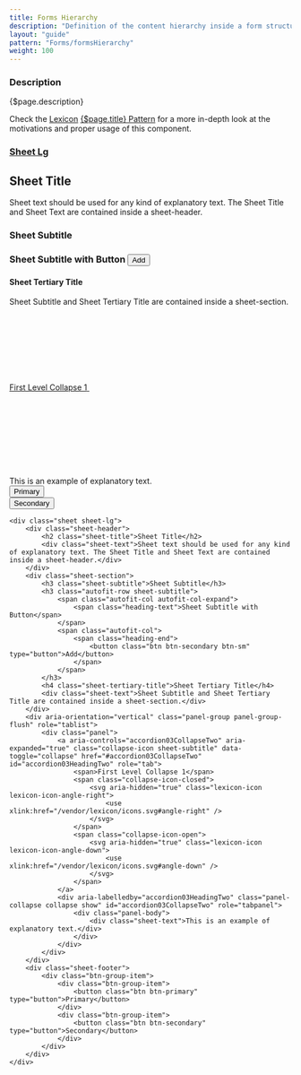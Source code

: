 ```yaml
---
title: Forms Hierarchy
description: "Definition of the content hierarchy inside a form structure and the components used to identify the different content blocks. This page contemplates the visual definition of the hierarchy, the measurements and the definition of the components that establish that hierarchy"
layout: "guide"
pattern: "Forms/formsHierarchy"
weight: 100
---
```


### Description

{$page.description}

<div class="alert alert-info">Check the <a href="https://lexicondesign.io">Lexicon</a> <a href="https://lexicondesign.io/docs/patterns/{$page.pattern}.html">{$page.title} Pattern</a> for a more in-depth look at the motivations and proper usage of this component.</div>

<article id="sheet-lg">
<h3 class="component-title">
	<a href="#sheet-lg">Sheet Lg</a>
</h3>

<div class="sheet sheet-lg">
	<div class="sheet-header">
		<h2 class="sheet-title">Sheet Title</h2>
		<div class="sheet-text">Sheet text should be used for any kind of explanatory text. The Sheet Title and Sheet Text are contained inside a sheet-header.</div>
	</div>
	<div class="sheet-section">
		<h3 class="sheet-subtitle">Sheet Subtitle</h3>
		<h3 class="autofit-row sheet-subtitle">
			<span class="autofit-col autofit-col-expand">
				<span class="heading-text">Sheet Subtitle with Button</span>
			</span>
			<span class="autofit-col">
				<span class="heading-end">
					<button class="btn btn-secondary btn-sm" type="button">Add</button>
				</span>
			</span>
		</h3>
		<h4 class="sheet-tertiary-title">Sheet Tertiary Title</h4>
		<div class="sheet-text">Sheet Subtitle and Sheet Tertiary Title are contained inside a sheet-section.</div>
	</div>
	<div aria-orientation="vertical" class="panel-group panel-group-flush" role="tablist">
		<div class="panel">
			<a aria-controls="accordion03CollapseTwo" aria-expanded="true" class="collapse-icon sheet-subtitle" data-toggle="collapse" href="#accordion03CollapseTwo" id="accordion03HeadingTwo" role="tab">
				<span>First Level Collapse 1</span>
				<span class="collapse-icon-closed">
					<svg aria-hidden="true" class="lexicon-icon lexicon-icon-angle-right">
						<use xlink:href="/vendor/lexicon/icons.svg#angle-right" />
					</svg>
				</span>
				<span class="collapse-icon-open">
					<svg aria-hidden="true" class="lexicon-icon lexicon-icon-angle-down">
						<use xlink:href="/vendor/lexicon/icons.svg#angle-down" />
					</svg>
				</span>
			</a>
			<div aria-labelledby="accordion03HeadingTwo" class="panel-collapse collapse show" id="accordion03CollapseTwo" role="tabpanel">
				<div class="panel-body">
					<div class="sheet-text">This is an example of explanatory text.</div>
				</div>
			</div>
		</div>
	</div>
	<div class="sheet-footer">
		<div class="btn-group-item">
			<div class="btn-group-item">
				<button class="btn btn-primary" type="button">Primary</button>
			</div>
			<div class="btn-group-item">
				<button class="btn btn-secondary" type="button">Secondary</button>
			</div>
		</div>
	</div>
</div>

```text/html
<div class="sheet sheet-lg">
	<div class="sheet-header">
		<h2 class="sheet-title">Sheet Title</h2>
		<div class="sheet-text">Sheet text should be used for any kind of explanatory text. The Sheet Title and Sheet Text are contained inside a sheet-header.</div>
	</div>
	<div class="sheet-section">
		<h3 class="sheet-subtitle">Sheet Subtitle</h3>
		<h3 class="autofit-row sheet-subtitle">
			<span class="autofit-col autofit-col-expand">
				<span class="heading-text">Sheet Subtitle with Button</span>
			</span>
			<span class="autofit-col">
				<span class="heading-end">
					<button class="btn btn-secondary btn-sm" type="button">Add</button>
				</span>
			</span>
		</h3>
		<h4 class="sheet-tertiary-title">Sheet Tertiary Title</h4>
		<div class="sheet-text">Sheet Subtitle and Sheet Tertiary Title are contained inside a sheet-section.</div>
	</div>
	<div aria-orientation="vertical" class="panel-group panel-group-flush" role="tablist">
		<div class="panel">
			<a aria-controls="accordion03CollapseTwo" aria-expanded="true" class="collapse-icon sheet-subtitle" data-toggle="collapse" href="#accordion03CollapseTwo" id="accordion03HeadingTwo" role="tab">
				<span>First Level Collapse 1</span>
				<span class="collapse-icon-closed">
					<svg aria-hidden="true" class="lexicon-icon lexicon-icon-angle-right">
						<use xlink:href="/vendor/lexicon/icons.svg#angle-right" />
					</svg>
				</span>
				<span class="collapse-icon-open">
					<svg aria-hidden="true" class="lexicon-icon lexicon-icon-angle-down">
						<use xlink:href="/vendor/lexicon/icons.svg#angle-down" />
					</svg>
				</span>
			</a>
			<div aria-labelledby="accordion03HeadingTwo" class="panel-collapse collapse show" id="accordion03CollapseTwo" role="tabpanel">
				<div class="panel-body">
					<div class="sheet-text">This is an example of explanatory text.</div>
				</div>
			</div>
		</div>
	</div>
	<div class="sheet-footer">
		<div class="btn-group-item">
			<div class="btn-group-item">
				<button class="btn btn-primary" type="button">Primary</button>
			</div>
			<div class="btn-group-item">
				<button class="btn btn-secondary" type="button">Secondary</button>
			</div>
		</div>
	</div>
</div>
```

</article>
